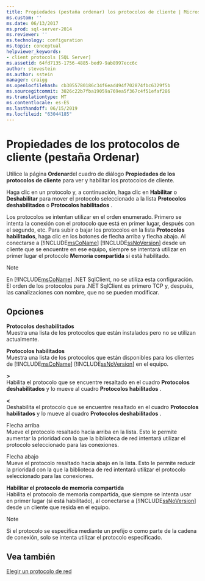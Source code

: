 ```yaml
---
title: Propiedades (pestaña ordenar) los protocolos de cliente | Microsoft Docs
ms.custom: ''
ms.date: 06/13/2017
ms.prod: sql-server-2014
ms.reviewer: ''
ms.technology: configuration
ms.topic: conceptual
helpviewer_keywords:
- client protocols [SQL Server]
ms.assetid: 64fd7135-1756-4885-bed9-9ab8997ecc6c
author: stevestein
ms.author: sstein
manager: craigg
ms.openlocfilehash: cb3055780186c34f6ead494f702874fbc6329f5b
ms.sourcegitcommit: 3026c22b7fba19059a769ea5f367c4f51efaf286
ms.translationtype: MT
ms.contentlocale: es-ES
ms.lasthandoff: 06/15/2019
ms.locfileid: "63044185"
---
```

# <a name="client-protocols-properties-order-tab"></a>Propiedades de los protocolos de cliente (pestaña Ordenar)
  Utilice la página **Ordenar**del cuadro de diálogo **Propiedades de los protocolos de cliente** para ver y habilitar los protocolos de cliente.  
  
 Haga clic en un protocolo y, a continuación, haga clic en **Habilitar** o **Deshabilitar** para mover el protocolo seleccionado a la lista **Protocolos deshabilitados** o **Protocolos habilitados** .  
  
 Los protocolos se intentan utilizar en el orden enumerado. Primero se intenta la conexión con el protocolo que está en primer lugar, después con el segundo, etc. Para subir o bajar los protocolos en la lista **Protocolos habilitados**, haga clic en los botones de flecha arriba y flecha abajo. Al conectarse a [!INCLUDE[msCoName](../../includes/msconame-md.md)] [!INCLUDE[ssNoVersion](../../includes/ssnoversion-md.md)] desde un cliente que se encuentre en ese equipo, siempre se intentará utilizar en primer lugar el protocolo **Memoria compartida** si está habilitado.  
  
> [!NOTE]  
>  En [!INCLUDE[msCoName](../../includes/msconame-md.md)] .NET SqlClient, no se utiliza esta configuración. El orden de los protocolos para .NET SqlClient es primero TCP y, después, las canalizaciones con nombre, que no se pueden modificar.  
  
## <a name="options"></a>Opciones  
 **Protocolos deshabilitados**  
 Muestra una lista de los protocolos que están instalados pero no se utilizan actualmente.  
  
 **Protocolos habilitados**  
 Muestra una lista de los protocolos que están disponibles para los clientes de [!INCLUDE[msCoName](../../includes/msconame-md.md)] [!INCLUDE[ssNoVersion](../../includes/ssnoversion-md.md)] en el equipo.  
  
 **>**  
 Habilita el protocolo que se encuentre resaltado en el cuadro **Protocolos deshabilitados** y lo mueve al cuadro **Protocolos habilitados** .  
  
 **\<**  
 Deshabilita el protocolo que se encuentre resaltado en el cuadro **Protocolos habilitados** y lo mueve al cuadro **Protocolos deshabilitados** .  
  
 Flecha arriba  
 Mueve el protocolo resaltado hacia arriba en la lista. Esto le permite aumentar la prioridad con la que la biblioteca de red intentará utilizar el protocolo seleccionado para las conexiones.  
  
 Flecha abajo  
 Mueve el protocolo resaltado hacia abajo en la lista. Esto le permite reducir la prioridad con la que la biblioteca de red intentará utilizar el protocolo seleccionado para las conexiones.  
  
 **Habilitar el protocolo de memoria compartida**  
 Habilita el protocolo de memoria compartida, que siempre se intenta usar en primer lugar (si está habilitado), al conectarse a [!INCLUDE[ssNoVersion](../../includes/ssnoversion-md.md)] desde un cliente que resida en el equipo.  
  
> [!NOTE]  
>  Si el protocolo se especifica mediante un prefijo o como parte de la cadena de conexión, solo se intenta utilizar el protocolo especificado.  
  
## <a name="see-also"></a>Vea también  
 [Elegir un protocolo de red](../../../2014/tools/configuration-manager/choosing-a-network-protocol.md)  
  
  
